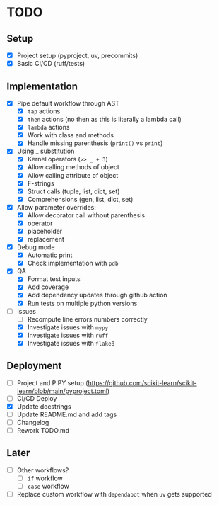 # TODO

## Setup

- [x] Project setup (pyproject, uv, precommits)
- [x] Basic CI/CD (ruff/tests)

## Implementation

- [x] Pipe default workflow through AST
  - [x] `tap` actions
  - [x] `then` actions (no then as this is literally a lambda call)
  - [x] `lambda` actions
  - [x] Work with class and methods
  - [x] Handle missing parenthesis (`print()` vs `print`)
- [x] Using _ substitution
  - [x] Kernel operators (`>> _ + 3`)
  - [x] Allow calling methods of object
  - [x] Allow calling attribute of object
  - [x] F-strings
  - [x] Struct calls (tuple, list, dict, set)
  - [x] Comprehensions (gen, list, dict, set)
- [x] Allow parameter overrides:
  - [x] Allow decorator call without parenthesis
  - [x] operator
  - [x] placeholder
  - [x] replacement
- [x] Debug mode
  - [x] Automatic print
  - [x] Check implementation with `pdb`
- [x] QA
  - [x] Format test inputs
  - [x] Add coverage
  - [x] Add dependency updates through github action
  - [x] Run tests on multiple python versions
- [ ] Issues
  - [ ] Recompute line errors numbers correctly
  - [x] Investigate issues with `mypy`
  - [x] Investigate issues with `ruff`
  - [x] Investigate issues with `flake8`

## Deployment

- [ ] Project and PIPY setup (<https://github.com/scikit-learn/scikit-learn/blob/main/pyproject.toml>)
- [ ] CI/CD Deploy
- [x] Update docstrings
- [ ] Update README.md and add tags
- [ ] Changelog
- [ ] Rework TODO.md

## Later

- [ ] Other workflows?
  - [ ] `if` workflow
  - [ ] `case` workflow
- [ ] Replace custom workflow with `dependabot` when `uv` gets supported
